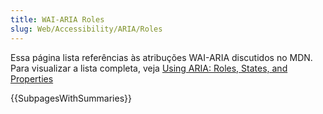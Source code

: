 ```yaml
---
title: WAI-ARIA Roles
slug: Web/Accessibility/ARIA/Roles
---
```


Essa página lista referências às atribuções WAI-ARIA discutidos no MDN. Para visualizar a lista completa, veja [Using ARIA: Roles, States, and Properties](/pt-BR/docs/Web/Accessibility/ARIA/ARIA_Techniques)

{{SubpagesWithSummaries}}
